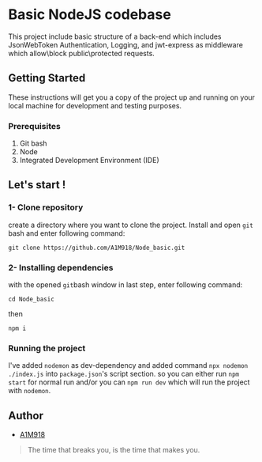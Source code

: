# Basic NodeJS codebase

This project include basic structure of a back-end which includes JsonWebToken Authentication, Logging, and jwt-express as middleware which allow\block public\protected requests. 

## Getting Started

These instructions will get you a copy of the project up and running on your local machine for development and testing purposes.

### Prerequisites

1. Git bash
2. Node
3. Integrated Development Environment (IDE)

## Let's start !

### 1- Clone repository
create a directory where you want to clone the project. Install and open ```git```  bash and enter following command: 

    git clone https://github.com/A1M918/Node_basic.git

### 2- Installing dependencies

with the opened ```git```bash window in last step, enter following command:
    
    cd Node_basic 
then 

    npm i

### Running the project
I've added ```nodemon``` as dev-dependency and added command ```npx nodemon ./index.js``` into ```package.json```'s script section. so you can either run ```npm start``` for normal run and/or you can ```npm run dev``` which will run the project with ```nodemon```.  

## Author
* [A1M918](https://www.linkedin.com/in/a1m918/)

> The time that breaks you, is the time that makes you.



